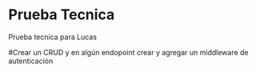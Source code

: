 # Prueba Tecnica
 Prueba tecnica para Lucas

#Crear un CRUD y en algún endopoint crear y agregar un middleware de autenticación
